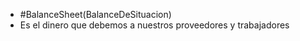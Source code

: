- #BalanceSheet(BalanceDeSituacion)
- Es el dinero que debemos a nuestros proveedores y trabajadores